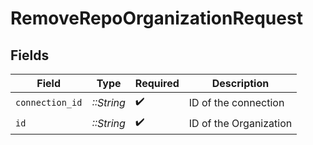 # RemoveRepoOrganizationRequest


## Fields

| Field                  | Type                   | Required               | Description            |
| ---------------------- | ---------------------- | ---------------------- | ---------------------- |
| `connection_id`        | *::String*             | :heavy_check_mark:     | ID of the connection   |
| `id`                   | *::String*             | :heavy_check_mark:     | ID of the Organization |